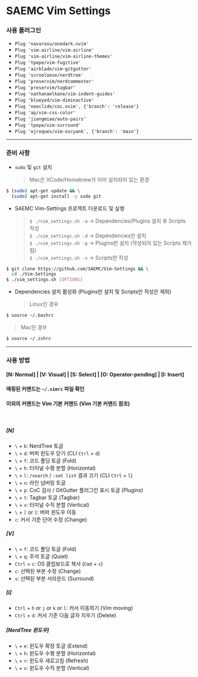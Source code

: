 # SAEMC Vim Settings

### 사용 플러그인

- `Plug 'navarasu/onedark.nvim'`
- `Plug 'vim-airline/vim-airline'`
- `Plug 'vim-airline/vim-airline-themes'`
- `Plug 'tpope/vim-fugitive'`
- `Plug 'airblade/vim-gitgutter'`
- `Plug 'scrooloose/nerdtree'`
- `Plug 'preservim/nerdcommenter'`
- `Plug 'preservim/tagbar'`
- `Plug 'nathanaelkane/vim-indent-guides'`
- `Plug 'blueyed/vim-diminactive'`
- `Plug 'neoclide/coc.nvim', {'branch': 'release'}`
- `Plug 'ap/vim-css-color'`
- `Plug 'jiangmiao/auto-pairs'`
- `Plug 'tpope/vim-surround'`
- `Plug 'ojroques/vim-oscyank', {'branch': 'main'}`

---

### 준비 사항

- `sudo` 및 `git` 설치
  > Mac은 XCode/Homebrew가 이미 설치되어 있는 환경

```bash
$ (sudo) apt-get update && \
  (sudo) apt-get install -y sudo git
```

- SAEMC Vim-Settings 프로젝트 다운로드 및 실행
  > `$ ./vim_settings.sh -a` -> Dependencies/Plugins 설치 후 Scripts 작성  
  > `$ ./vim_settings.sh -d` -> Dependencies만 설치  
  > `$ ./vim_settings.sh -p` -> Plugins만 설치 (작성되어 있는 Scripts 제거됨)  
  > `$ ./vim_settings.sh -s` -> Scripts만 작성

```bash
$ git clone https://github.com/SAEMC/Vim-Settings && \
  cd ./Vim-Settings
$ ./vim_settings.sh [OPTIONS]
```

- Dependencies 설치 활성화 (Plugins만 설치 및 Scripts만 작성은 제외)
  > Linux인 경우

```bash
$ source ~/.bashrc
```

> Mac인 경우

```bash
$ source ~/.zshrc
```

---

### 사용 방법

#### [N: Normal] | [V: Visual] | [S: Select] | [O: Operator-pending] | [I: Insert]

#### 매핑된 커맨드는 `~/.vimrc` 파일 확인

#### 이외의 커맨드는 Vim 기본 커맨드 (Vim 기본 커맨드 참조)

<br>

##### [N]

- `\` + `b`: NerdTree 토글
- `\` + `d`: 버퍼 윈도우 닫기 (CLI `Ctrl` + `d`)
- `\` + `f`: 코드 폴딩 토글 (Fold)
- `\` + `h`: 터미널 수평 분할 (Horizontal)
- `\` + `l`: `/search` / `:set list` 결과 끄기 (CLI `Ctrl` + `l`)
- `\` + `n`: 라인 넘버링 토글
- `\` + `p`: CoC 검사 / GitGutter 플러그인 표시 토글 (Plugins)
- `\` + `t`: Tagbar 토글 (Tagbar)
- `\` + `v`: 터미널 수직 분할 (Vertical)
- `\` + `[` or `]`: 버퍼 윈도우 이동
- `c`: 커서 기준 단어 수정 (Change)

##### [V]

- `\` + `f`: 코드 폴딩 토글 (Fold)
- `\` + `q`: 주석 토글 (Quiet)
- `Ctrl` + `c`: OS 클립보드로 복사 (`Cmd` + `c`)
- `c`: 선택된 부분 수정 (Change)
- `s`: 선택된 부분 서라운드 (Surround)

##### [I]

- `Ctrl` + `h` or `j` or `k` or `l`: 커서 이동하기 (Vim moving)
- `Ctrl` + `d`: 커서 기준 다음 글자 지우기 (Delete)

##### [NerdTree 윈도우]

- `\` + `e`: 윈도우 확장 토글 (Extend)
- `\` + `h`: 윈도우 수평 분할 (Horizontal)
- `\` + `r`: 윈도우 새로고침 (Refresh)
- `\` + `v`: 윈도우 수직 분할 (Vertical)

<br/>
